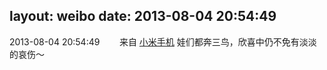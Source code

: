 layout: weibo
date: 2013-08-04 20:54:49
---
2013-08-04 20:54:49  &nbsp;&nbsp;&nbsp;&nbsp;&nbsp;&nbsp; 来自 <a href="http://app.weibo.com/t/feed/22zMnn" rel="nofollow">小米手机</a>
娃们都奔三鸟，欣喜中仍不免有淡淡的哀伤～ ​​​
